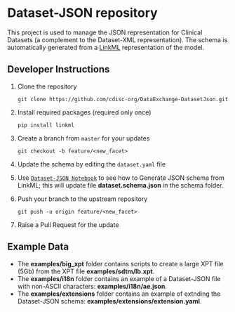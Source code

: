 # Dataset-JSON repository

This project is used to manage the JSON representation for Clinical Datasets (a complement to the Dataset-XML representation).  The schema is automatically generated from a [LinkML](https://linkml.io/linkml/) representation of the model.

## Developer Instructions

1. Clone the repository

    ```Shell
    git clone https://github.com/cdisc-org/DataExchange-DatasetJson.git
    ```

2. Install required packages (required only once)

    ```Shell
    pip install linkml
    ```

3. Create a branch from `master` for your updates

    ```Shell
    git checkout -b feature/<new_facet>
    ```

4. Update the schema by editing the `dataset.yaml` file

5. Use [`Dataset-JSON Notebook`](dataset-json.ipynb) to see how to Generate JSON schema from LinkML; this will update file **dataset.schema.json** in the schema folder.

6. Push your branch to the upstream repository

    ```Shell
    git push -u origin feature/<new_facet>
    ```

7. Raise a Pull Request for the update

## Example Data

- The **examples/big_xpt** folder contains scripts to create a large XPT file (5Gb) from the XPT file **examples/sdtm/lb.xpt**.
- The **examples/i18n** folder contains an example of a Dataset-JSON file with non-ASCII characters: **examples/i18n/ae.json**.
- The **examples/extensions** folder contains an example of extnding the Dataset-JSON schema: **examples/extensions/extension.yaml**.
